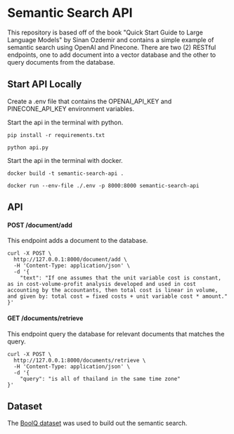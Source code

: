 # Semantic Search API

This repository is based off of the book "Quick Start Guide to Large Language Models" by Sinan Ozdemir and contains a simple example of semantic search using OpenAI and Pinecone. There are two (2) RESTful endpoints, one to add document into a vector database and the other to query documents from the database.

## Start API Locally

Create a .env file that contains the OPENAI_API_KEY and PINECONE_API_KEY environment variables.

Start the api in the terminal with python.

```
pip install -r requirements.txt

python api.py
```


Start the api in the terminal with docker.
```
docker build -t semantic-search-api .

docker run --env-file ./.env -p 8000:8000 semantic-search-api

```

## API

#### POST /document/add

This endpoint adds a document to the database.

```
curl -X POST \
  http://127.0.0.1:8000/document/add \
  -H 'Content-Type: application/json' \
  -d '{
	"text": "If one assumes that the unit variable cost is constant, as in cost-volume-profit analysis developed and used in cost accounting by the accountants, then total cost is linear in volume, and given by: total cost = fixed costs + unit variable cost * amount."
}'
```

#### GET /documents/retrieve

This endpoint query the database for relevant documents that matches the query.

```
curl -X POST \
  http://127.0.0.1:8000/documents/retrieve \
  -H 'Content-Type: application/json' \
  -d '{
	"query": "is all of thailand in the same time zone"
}'
```

## Dataset

The [BoolQ dataset](https://github.com/google-research-datasets/boolean-questions) was used to build out the semantic search.
